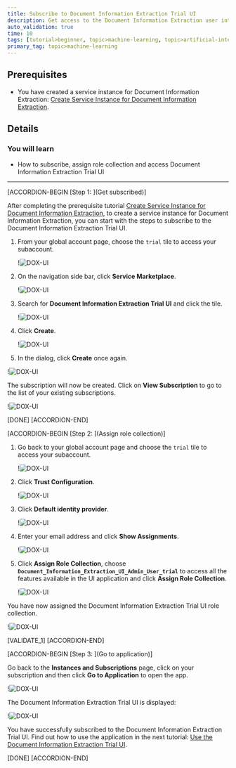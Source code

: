 ```yaml
---
title: Subscribe to Document Information Extraction Trial UI
description: Get access to the Document Information Extraction user interface application, using SAP Business Technology Platform (SAP BTP) Trial.
auto_validation: true
time: 10
tags: [tutorial>beginner, topic>machine-learning, topic>artificial-intelligence, topic>cloud, products>sap-business-technology-platform, products>sap-ai-business-services, products>document-information-extraction]
primary_tag: topic>machine-learning
---
```


## Prerequisites
- You have created a service instance for Document Information Extraction: [Create Service Instance for Document Information Extraction](cp-aibus-dox-service-instance).

## Details
### You will learn
  - How to subscribe, assign role collection and access Document Information Extraction Trial UI

---

[ACCORDION-BEGIN [Step 1: ](Get subscribed)]

After completing the prerequisite tutorial [Create Service Instance for Document Information Extraction](cp-aibus-dox-service-instance), to create a service instance for Document Information Extraction, you can start with the steps to subscribe to the Document Information Extraction Trial UI.

1. From your global account page, choose the `trial` tile to access your subaccount.

    !![DOX-UI](enter-trial-account.png)


2. On the navigation side bar, click **Service Marketplace**.

    !![DOX-UI](access-service-marketplace.png)


3. Search for **Document Information Extraction Trial UI** and click the tile.

    !![DOX-UI](tile.png)


4. Click **Create**.

    !![DOX-UI](subscribe.png)

5. In the dialog, click **Create** once again.

  !![DOX-UI](dialog-create.png)

The subscription will now be created. Click on **View Subscription** to go to the list of your existing subscriptions.

!![DOX-UI](dialog-in-progress.png)

[DONE]
[ACCORDION-END]


[ACCORDION-BEGIN [Step 2: ](Assign role collection)]

1. Go back to your global account page and choose the `trial` tile to access your subaccount.

    !![DOX-UI](enter-trial-account.png)

2. Click **Trust Configuration**.

    !![DOX-UI](trust-config.png)


3. Click **Default identity provider**.

    !![DOX-UI](default.png)


4. Enter your email address and click **Show Assignments**.

    !![DOX-UI](show-assigments.png)


5. Click **Assign Role Collection**, choose **`Document_Information_Extraction_UI_Admin_User_trial`** to access all the features available in the UI application and click **Assign Role Collection**.

    !![DOX-UI](role-collection.png)


You have now assigned the Document Information Extraction Trial UI role collection.

!![DOX-UI](role-collection_done.png)

[VALIDATE_1]
[ACCORDION-END]


[ACCORDION-BEGIN [Step 3: ](Go to application)]

Go back to the **Instances and Subscriptions** page, click on your subscription and then click **Go to Application** to open the app.

!![DOX-UI](go-to-app.png)

The Document Information Extraction Trial UI is displayed:

!![DOX-UI](app.png)

You have successfully subscribed to the Document Information Extraction Trial UI. Find out how to use the application in the next tutorial: [Use the Document Information Extraction Trial UI](cp-aibus-dox-ui).

[DONE]
[ACCORDION-END]
